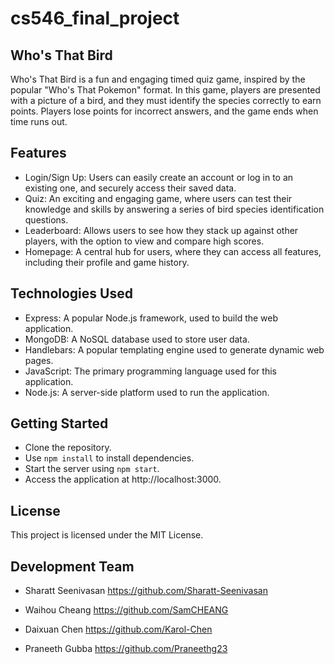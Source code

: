 # cs546_final_project
## Who's That Bird
Who's That Bird is a fun and engaging timed quiz game, inspired by the popular "Who's That Pokemon" format. In this game, players are presented with a picture of a bird, and they must identify the species correctly to earn points. Players lose points for incorrect answers, and the game ends when time runs out.

## Features
- Login/Sign Up: Users can easily create an account or log in to an existing one, and securely access their saved data.
- Quiz: An exciting and engaging game, where users can test their knowledge and skills by answering a series of bird species identification questions.
- Leaderboard: Allows users to see how they stack up against other players, with the option to view and compare high scores.
- Homepage: A central hub for users, where they can access all features, including their profile and game history.

## Technologies Used
- Express: A popular Node.js framework, used to build the web application.
- MongoDB: A NoSQL database used to store user data.
- Handlebars: A popular templating engine used to generate dynamic web pages.
- JavaScript: The primary programming language used for this application.
- Node.js: A server-side platform used to run the application.

## Getting Started
- Clone the repository.
- Use `npm install` to install dependencies.
- Start the server using `npm start`.
- Access the application at http://localhost:3000.

## License
This project is licensed under the MIT License.

## Development Team
- Sharatt Seenivasan
https://github.com/Sharatt-Seenivasan

- Waihou Cheang
https://github.com/SamCHEANG

- Daixuan Chen
https://github.com/Karol-Chen

- Praneeth Gubba
https://github.com/Praneethg23
